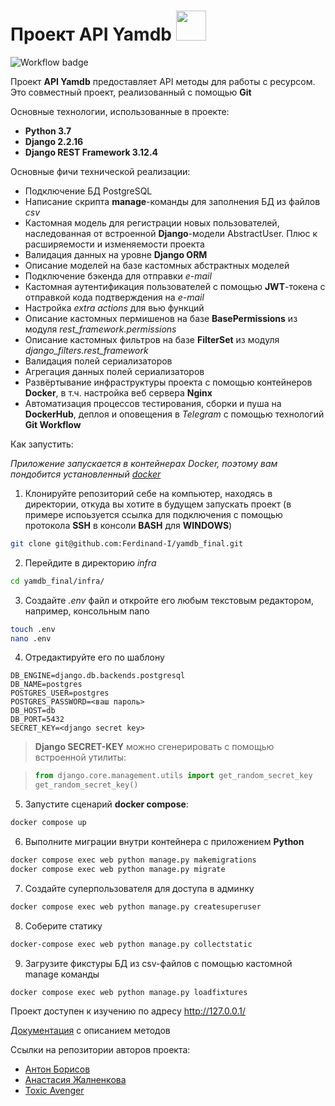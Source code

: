 # Проект API Yamdb <img src="https://static.vecteezy.com/system/resources/previews/000/496/671/original/chat-icon-design-vector.jpg" width=48>

![Workflow badge](https://github.com/Ferdinand-I/yamdb_final/actions/workflows/yamdb_workflow.yml/badge.svg)

Проект **API Yamdb** предоставляет API методы для работы с ресурсом. Это совместный проект, реализованный с помощью **Git**

Основные технологии, использованные в проекте:
* **Python 3.7**
* **Django 2.2.16**
* **Django REST Framework 3.12.4**

Основные фичи технической реализации:
* Подключение БД PostgreSQL
* Написание скрипта **manage**-команды для заполнения БД из файлов *csv*
* Кастомная модель для регистрации новых пользователей, наследованная от встроенной **Django**-модели AbstractUser. Плюс к расширяемости и изменяемости проекта
* Валидация данных на уровне **Django ORM**
* Описание моделей на базе кастомных абстрактных моделей
* Подключение бэкенда для отправки *e-mail*
* Кастомная аутентификация пользователей с помощью **JWT**-токена с отправкой кода подтверждения на *e-mail*
* Настройка *extra actions* для вью функций
* Описание кастомных пермишенов на базе **BasePermissions** из модуля *rest_framework.permissions*
* Описание кастомных фильтров на базе **FilterSet** из модуля *django_filters.rest_framework*
* Валидация полей сериализаторов
* Агрегация данных полей сериализаторов
* Развёртывание инфраструктуры проекта с помощью контейнеров **Docker**, в т.ч. настройка веб сервера **Nginx**
* Автоматизация процессов тестирования, сборки и пуша на **DockerHub**, деплоя и оповещения в *Telegram* с помощью технологий **Git Workflow**

Как запустить:

*Приложение запускается в контейнерах Docker, поэтому вам пондобится установленный [docker](https://www.docker.com/)*

1. Клонируйте репозиторий себе на компьютер, находясь в директории, откуда вы хотите в будущем запускать проект (в примере испоьзуется ссылка для подключения с помощью протокола **SSH** в консоли **BASH** для **WINDOWS**)

```BASH
git clone git@github.com:Ferdinand-I/yamdb_final.git
```

2. Перейдите в директорию *infra*

```BASH
cd yamdb_final/infra/
```

3. Создайте *.env* файл и откройте его любым текстовым редактором, например, консольным nano

```BASH
touch .env
nano .env
```

4. Отредактируйте его по шаблону

```nano
DB_ENGINE=django.db.backends.postgresql
DB_NAME=postgres
POSTGRES_USER=postgres
POSTGRES_PASSWORD=<ваш пароль>
DB_HOST=db
DB_PORT=5432
SECRET_KEY=<django secret key>
```

> **Django SECRET-KEY** можно сгенерировать с помощью встроенной утилиты:

> ```python
> from django.core.management.utils import get_random_secret_key  
> get_random_secret_key()
> ```

5. Запустите сценарий **docker compose**:

```BASH
docker compose up
```

6. Выполните миграции внутри контейнера с приложением **Python**

```BASH
docker compose exec web python manage.py makemigrations
docker compose exec web python manage.py migrate
```

7. Создайте суперпользователя для доступа в админку

```BASH
docker compose exec web python manage.py createsuperuser
```

8. Соберите статику

```BASH
docker-compose exec web python manage.py collectstatic
```

9. Загрузите фикстуры БД из csv-файлов с помощью кастомной manage команды

```BASH
docker compose exec web python manage.py loadfixtures
```

Проект доступен к изучению по адресу http://127.0.0.1/

<a href="http://127.0.0.1/redoc/">Документация</a> с описанием методов

Ссылки на репозитории авторов проекта:
* <a href="https://github.com/Ferdinand-I">Антон Борисов</a>
* <a href="https://github.com/xHYSTERIAx">Анастасия Жалненкова</a>
* <a href="https://github.com/ToxicAv3ng3r">Toxic Avenger</a>
